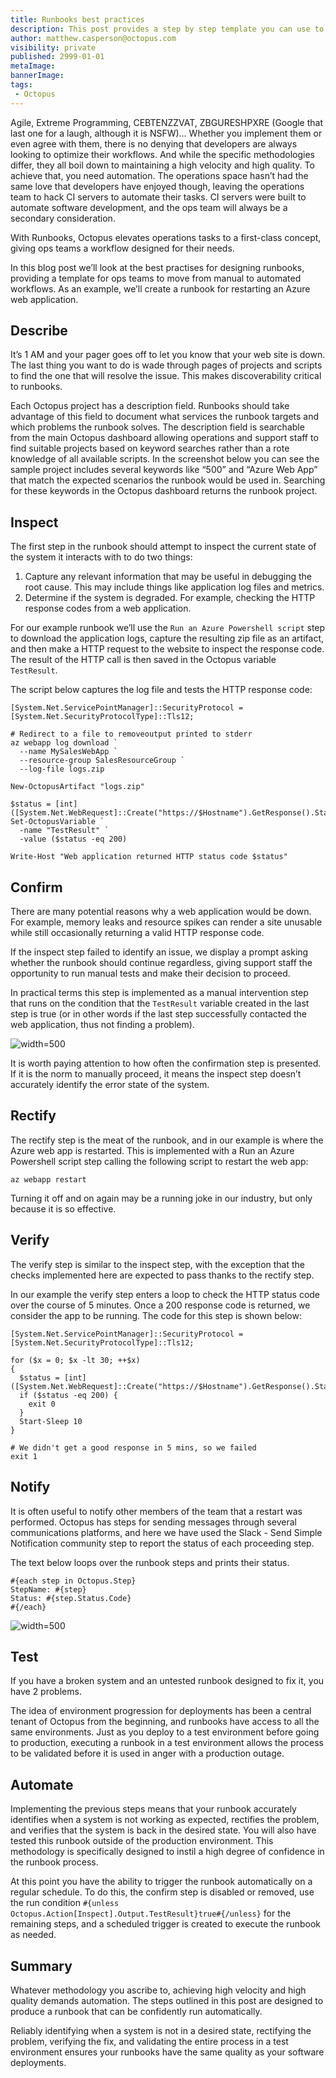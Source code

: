 ```yaml
---
title: Runbooks best practices
description: This post provides a step by step template you can use to generate high quality runbooks in Octopus
author: matthew.casperson@octopus.com
visibility: private
published: 2999-01-01
metaImage:
bannerImage:
tags:
 - Octopus
---
```


Agile, Extreme Programming, CEBTENZZVAT, ZBGURESHPXRE (Google that last one for a laugh, although it is NSFW)… Whether you implement them or even agree with them, there is no denying that developers are always looking to optimize their workflows. And while the specific methodologies differ, they all boil down to maintaining a high velocity and high quality. To achieve that, you need automation.
The operations space hasn’t had the same love that developers have enjoyed though, leaving the operations team to hack CI servers to automate their tasks. CI servers were built to automate software development, and the ops team will always be a secondary consideration.

With Runbooks, Octopus elevates operations tasks to a first-class concept, giving ops teams a workflow designed for their needs.

In this blog post we’ll look at the best practises for designing runbooks, providing a template for ops teams to move from manual to automated workflows. As an example, we’ll create a runbook for restarting an Azure web application.

## Describe

It’s 1 AM and your pager goes off to let you know that your web site is down. The last thing you want to do is wade through pages of projects and scripts to find the one that will resolve the issue. This makes discoverability critical to runbooks.

Each Octopus project has a description field. Runbooks should take advantage of this field to document what services the runbook targets and which problems the runbook solves. The description field is searchable from the main Octopus dashboard allowing operations and support staff to find suitable projects based on keyword searches rather than a rote knowledge of all available scripts.
In the screenshot below you can see the sample project includes several keywords like “500” and “Azure Web App” that match the expected scenarios the runbook would be used in. Searching for these keywords in the Octopus dashboard returns the runbook project.

## Inspect

The first step in the runbook should attempt to inspect the current state of the system it interacts with to do two things:

1.	Capture any relevant information that may be useful in debugging the root cause. This may include things like application log files and metrics.
2.	Determine if the system is degraded. For example, checking the HTTP response codes from a web application.

For our example runbook we’ll use the `Run an Azure Powershell script` step to download the application logs, capture the resulting zip file as an artifact, and then make a HTTP request to the website to inspect the response code. The result of the HTTP call is then saved in the Octopus variable `TestResult`.

The script below captures the log file and tests the HTTP response code:

```
[System.Net.ServicePointManager]::SecurityProtocol = [System.Net.SecurityProtocolType]::Tls12;

# Redirect to a file to removeoutput printed to stderr
az webapp log download `
  --name MySalesWebApp `
  --resource-group SalesResourceGroup `
  --log-file logs.zip

New-OctopusArtifact "logs.zip"

$status = [int]([System.Net.WebRequest]::Create("https://$Hostname").GetResponse().StatusCode)
Set-OctopusVariable `
  -name "TestResult" `
  -value ($status -eq 200)

Write-Host "Web application returned HTTP status code $status"
```

## Confirm

There are many potential reasons why a web application would be down. For example, memory leaks and resource spikes can render a site unusable while still occasionally returning a valid HTTP response code.

If the inspect step failed to identify an issue, we display a prompt asking whether the runbook should continue regardless, giving support staff the opportunity to run manual tests and make their decision to proceed.

In practical terms this step is implemented as a manual intervention step that runs on the condition that the `TestResult` variable created in the last step is true (or in other words if the last step successfully contacted the web application, thus not finding a problem).

![](confirm.png "width=500")

It is worth paying attention to how often the confirmation step is presented. If it is the norm to manually proceed, it means the inspect step doesn’t accurately identify the error state of the system.

## Rectify

The rectify step is the meat of the runbook, and in our example is where the Azure web app is restarted. This is implemented with a Run an Azure Powershell script step calling the following script to restart the web app:
```
az webapp restart
```

Turning it off and on again may be a running joke in our industry, but only because it is so effective.

## Verify

The verify step is similar to the inspect step, with the exception that the checks implemented here are expected to pass thanks to the rectify step.

In our example the verify step enters a loop to check the HTTP status code over the course of 5 minutes. Once a 200 response code is returned, we consider the app to be running. The code for this step is shown below:

```
[System.Net.ServicePointManager]::SecurityProtocol = [System.Net.SecurityProtocolType]::Tls12;

for ($x = 0; $x -lt 30; ++$x)
{
  $status = [int]([System.Net.WebRequest]::Create("https://$Hostname").GetResponse().StatusCode)
  if ($status -eq 200) {
    exit 0
  }
  Start-Sleep 10
}

# We didn't get a good response in 5 mins, so we failed
exit 1
```

## Notify

It is often useful to notify other members of the team that a restart was performed. Octopus has steps for sending messages through several communications platforms, and here we have used the Slack - Send Simple Notification community step to report the status of each proceeding step.

The text below loops over the runbook steps and prints their status.
```
#{each step in Octopus.Step}
StepName: #{step}
Status: #{step.Status.Code}
#{/each}
```

![](notify.png "width=500")

## Test

If you have a broken system and an untested runbook designed to fix it, you have 2 problems.

The idea of environment progression for deployments has been a central tenant of Octopus from the beginning, and runbooks have access to all the same environments. Just as you deploy to a test environment before going to production, executing a runbook in a test environment allows the process to be validated before it is used in anger with a production outage.

## Automate

Implementing the previous steps means that your runbook accurately identifies when a system is not working as expected, rectifies the problem, and verifies that the system is back in the desired state. You will also have tested this runbook outside of the production environment. This methodology is specifically designed to instil a high degree of confidence in the runbook process.

At this point you have the ability to trigger the runbook automatically on a regular schedule. To do this, the confirm step is disabled or removed, use the run condition `#{unless Octopus.Action[Inspect].Output.TestResult}true#{/unless}` for the remaining steps, and a scheduled trigger is created to execute the runbook as needed.

## Summary

Whatever methodology you ascribe to, achieving high velocity and high quality demands automation. The steps outlined in this post are designed to produce a runbook that can be confidently run automatically.

Reliably identifying when a system is not in a desired state, rectifying the problem, verifying the fix, and validating the entire process in a test environment ensures your runbooks have the same quality as your software deployments.
